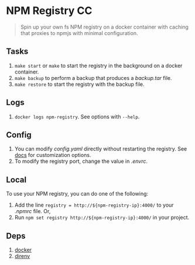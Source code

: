 # NPM Registry CC

> Spin up your own fs NPM registry on a docker container with caching that proxies to npmjs with minimal configuration.

## Tasks
1. `make start` or `make` to start the registry in the background on a docker container.
1. `make backup` to perform a backup that produces a *backup.tar* file.
1. `make restore` to start the registry with the backup file.

## Logs
1. `docker logs npm-registry`. See options with `--help`.

## Config
1. You can modify *config.yaml* directly without restarting the registry. See [docs](https://github.com/rlidwka/sinopia/blob/master/conf/full.yaml) for customization options.
1. To modify the registry port, change the value in *.envrc*.

## Local
To use your NPM registry, you can do one of the following:
1. Add the line `registry = http://${npm-registry-ip}:4000/` to your *.npmrc* file. Or,
1. Run `npm set registry http://${npm-registry-ip}:4000/` in your project.

## Deps
1. [docker](https://docs.docker.com/docker-for-mac/install/)
1. [direnv](https://github.com/direnv/direnv)
